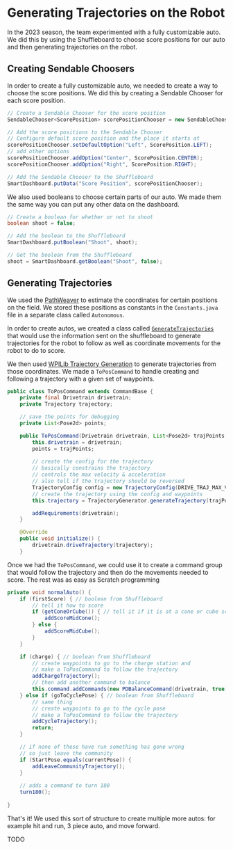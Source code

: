 # Generating Trajectories on the Robot
In the 2023 season, the team experimented with a fully customizable auto. We did this by using the Shuffleboard to choose score positions for our auto and then generating trajectories on the robot. 

## Creating Sendable Choosers
In order to create a fully customizable auto, we needed to create a way to choose the score positions. We did this by creating a Sendable Chooser for each score position. 

```java
// Create a Sendable Chooser for the score position
SendableChooser<ScorePosition> scorePositionChooser = new SendableChooser<>();

// Add the score positions to the Sendable Chooser
// Configure default score position and the place it starts at
scorePositionChooser.setDefaultOption("Left", ScorePosition.LEFT);
// add other options
scorePositionChooser.addOption("Center", ScorePosition.CENTER);
scorePositionChooser.addOption("Right", ScorePosition.RIGHT);

// Add the Sendable Chooser to the Shuffleboard
SmartDashboard.putData("Score Position", scorePositionChooser);

```

We also used booleans to choose certain parts of our auto. We made them the same way you can put any other data on the dashboard.

```java
// Create a boolean for whether or not to shoot
boolean shoot = false;

// Add the boolean to the Shuffleboard
SmartDashboard.putBoolean("Shoot", shoot);

// Get the boolean from the Shuffleboard
shoot = SmartDashboard.getBoolean("Shoot", false);
```

## Generating Trajectories
We used the [PathWeaver](https://docs.wpilib.org/en/stable/docs/software/wpilib-tools/pathweaver/index.html) to estimate the coordinates for certain positions on the field. We stored these positions as constants in the `Constants.java` file in a separate class called `Autonomous`. 

In order to create autos, we created a class called [`GenerateTrajectories`](https://github.com/FRC1257/2023-Robot/blob/master/src/main/java/frc/robot/commands/GenerateTrajedies.java) that would use the information sent on the shuffleboard to generate trajectories for the robot to follow as well as coordinate movements for the robot to do to score.

We then used [WPILib Trajectory Generation](https://docs.wpilib.org/en/stable/docs/software/advanced-controls/trajectories/trajectory-generation.html#trajectory-generation) to generate trajectories from those coordinates. We made a `ToPosCommand` to handle creating and following a trajectory with a given set of waypoints.

```java
public class ToPosCommand extends CommandBase { 
    private final Drivetrain drivetrain;
    private Trajectory trajectory;

    // save the points for debugging
    private List<Pose2d> points;

    public ToPosCommand(Drivetrain drivetrain, List<Pose2d> trajPoints, boolean reverse) { 
        this.drivetrain = drivetrain;
        points = trajPoints;
        
        // create the config for the trajectory
        // basically constrains the trajectory
        // controls the max velocity & acceleration
        // also tell if the trajectory should be reversed
        TrajectoryConfig config = new TrajectoryConfig(DRIVE_TRAJ_MAX_VEL, DRIVE_TRAJ_MAX_ACC).setReversed(reverse);
        // create the trajectory using the config and waypoints
        this.trajectory = TrajectoryGenerator.generateTrajectory(trajPoints, config);

        addRequirements(drivetrain);
    }

    @Override
    public void initialize() {
        drivetrain.driveTrajectory(trajectory);
    }
```

Once we had the `ToPosCommand`, we could use it to create a command group that would follow the trajectory and then do the movements needed to score. The rest was as easy as Scratch programming

```java
private void normalAuto() {
    if (firstScore) { // boolean from Shuffleboard
        // tell it how to score
        if (getConeOrCube()) { // tell it if it is at a cone or cube score pose
            addScoreMidCone();
        } else {
            addScoreMidCube();
        }
    }

    if (charge) { // boolean from Shuffleboard
        // create waypoints to go to the charge station and
        // make a ToPosCommand to follow the trajectory
        addChargeTrajectory();
        // then add another command to balance
        this.command.addCommands(new PDBalanceCommand(drivetrain, true));
    } else if (goToCyclePose) { // boolean from Shuffleboard
        // same thing
        // create waypoints to go to the cycle pose
        // make a ToPosCommand to follow the trajectory
        addCycleTrajectory();
        return;
    }

    // if none of these have run something has gone wrong
    // so just leave the community
    if (StartPose.equals(currentPose)) {
        addLeaveCommunityTrajectory();
    }
    
    // adds a command to turn 180
    turn180();
    
}
```

That's it! We used this sort of structure to create multiple more autos: for example hit and run, 3 piece auto, and move forward.

TODO 